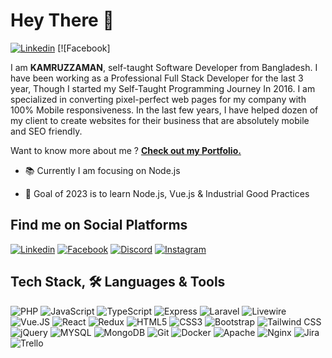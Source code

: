 # Hey There 👋

[![Linkedin](https://raw.githubusercontent.com/kzamaan/kzamaan/master/images/header.png "Linkedin")](https://www.linkedin.com/in/kzamanbd/ "Linkedin") [![Facebook]

I am **KAMRUZZAMAN**, self-taught Software Developer from Bangladesh. I have been working as a Professional Full Stack Developer for the last 3 year, Though I started my Self-Taught Programming Journey In 2016. I am specialized in converting pixel-perfect web pages for my company with 100% Mobile responsiveness. In the last few years, I have helped dozen of my client to create websites for their business that are absolutely mobile and SEO friendly.

Want to know more about me ? [**Check out my Portfolio.**](https://kzamaan.github.io/)

- 📚 Currently I am focusing on Node.js

- 🎯 Goal of 2023 is to learn Node.js, Vue.js & Industrial Good Practices

## Find me on Social Platforms

[![Linkedin](https://raw.githubusercontent.com/kzamaan/kzamaan/master/images/linkedin.png "Linkedin")](https://www.linkedin.com/in/kzamanbd "Linkedin") [![Facebook](https://raw.githubusercontent.com/kzamaan/kzamaan/master/images/facebook.png "Facebook")](http://facebook.com/kzaman.me "Facebook") [![Discord](https://raw.githubusercontent.com/kzamaan/kzamaan/master/images/discord.png "Discord")](https://discordapp.com/users/kzaman#9304 "Discord") [![Instagram](https://raw.githubusercontent.com/kzamaan/kzamaan/master/images/instagram.png "Instagram")](https://www.instagram.com/kzaman.me/ "Instagram")

## Tech Stack, 🛠 Languages & Tools

![PHP](https://raw.githubusercontent.com/kzamaan/kzamaan/master/images/php.png)
![JavaScript](https://raw.githubusercontent.com/kzamaan/kzamaan/master/images/javascript.png)
![TypeScript](https://raw.githubusercontent.com/kzamaan/kzamaan/master/images/typescript.png)
![Express](https://raw.githubusercontent.com/kzamaan/kzamaan/master/images/express.png)
![Laravel](https://raw.githubusercontent.com/kzamaan/kzamaan/master/images/laravel.png)
![Livewire](https://raw.githubusercontent.com/kzamaan/kzamaan/master/images/livewire.png)
![Vue.JS](https://raw.githubusercontent.com/kzamaan/kzamaan/master/images/vue.png)
![React](https://raw.githubusercontent.com/kzamaan/kzamaan/master/images/react.png)
![Redux](https://raw.githubusercontent.com/kzamaan/kzamaan/master/images/redux.png)
![HTML5](https://raw.githubusercontent.com/kzamaan/kzamaan/master/images/html.png)
![CSS3](https://raw.githubusercontent.com/kzamaan/kzamaan/master/images/css.png)
![Bootstrap](https://raw.githubusercontent.com/kzamaan/kzamaan/master/images/bootstrap.png)
![Tailwind CSS](https://raw.githubusercontent.com/kzamaan/kzamaan/master/images/tailwindcss.png)
![jQuery](https://raw.githubusercontent.com/kzamaan/kzamaan/master/images/jquery.png)
![MYSQL](https://raw.githubusercontent.com/kzamaan/kzamaan/master/images/mysql.png)
![MongoDB](https://raw.githubusercontent.com/kzamaan/kzamaan/master/images/mongodb.png)
![Git](https://raw.githubusercontent.com/kzamaan/kzamaan/master/images/git.png)
![Docker](https://raw.githubusercontent.com/kzamaan/kzamaan/master/images/docker.png)
![Apache](https://raw.githubusercontent.com/kzamaan/kzamaan/master/images/apache.png)
![Nginx](https://raw.githubusercontent.com/kzamaan/kzamaan/master/images/nginx.png)
![Jira](https://raw.githubusercontent.com/kzamaan/kzamaan/master/images/jira.png)
![Trello](https://raw.githubusercontent.com/kzamaan/kzamaan/master/images/trello.png)
